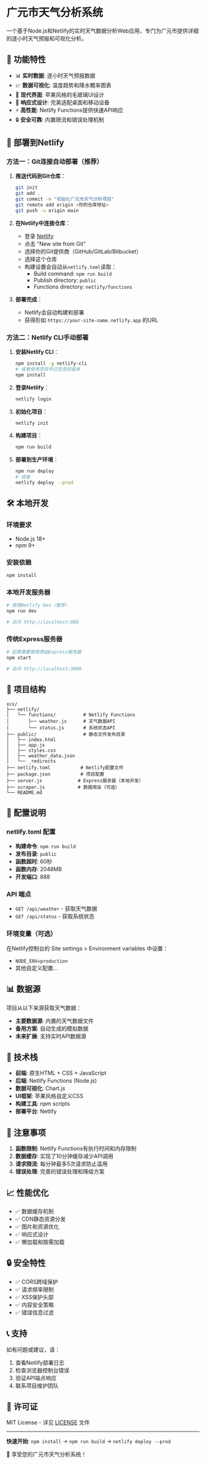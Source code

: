 # 广元市天气分析系统

一个基于Node.js和Netlify的实时天气数据分析Web应用，专门为广元市提供详细的逐小时天气预报和可视化分析。

## 🌟 功能特性

- 📊 **实时数据**: 逐小时天气预报数据
- 📈 **数据可视化**: 温度趋势和降水概率图表
- 🎨 **现代界面**: 苹果风格的毛玻璃UI设计
- 📱 **响应式设计**: 完美适配桌面和移动设备
- ⚡ **高性能**: Netlify Functions提供快速API响应
- 🔒 **安全可靠**: 内置限流和错误处理机制

## 🚀 部署到Netlify

### 方法一：Git连接自动部署（推荐）

1. **推送代码到Git仓库**：
   ```bash
   git init
   git add .
   git commit -m "初始化广元市天气分析项目"
   git remote add origin <你的仓库地址>
   git push -u origin main
   ```

2. **在Netlify中连接仓库**：
   - 登录 [Netlify](https://app.netlify.com)
   - 点击 "New site from Git"
   - 选择你的Git提供商（GitHub/GitLab/Bitbucket）
   - 选择这个仓库
   - 构建设置会自动从`netlify.toml`读取：
     - Build command: `npm run build`
     - Publish directory: `public`
     - Functions directory: `netlify/functions`

3. **部署完成**：
   - Netlify会自动构建和部署
   - 获得形如 `https://your-site-name.netlify.app` 的URL

### 方法二：Netlify CLI手动部署

1. **安装Netlify CLI**：
   ```bash
   npm install -g netlify-cli
   # 或者使用项目中已包含的版本
   npm install
   ```

2. **登录Netlify**：
   ```bash
   netlify login
   ```

3. **初始化项目**：
   ```bash
   netlify init
   ```

4. **构建项目**：
   ```bash
   npm run build
   ```

5. **部署到生产环境**：
   ```bash
   npm run deploy
   # 或者
   netlify deploy --prod
   ```

## 🛠️ 本地开发

### 环境要求
- Node.js 18+
- npm 9+

### 安装依赖
```bash
npm install
```

### 本地开发服务器
```bash
# 使用Netlify Dev（推荐）
npm run dev

# 访问 http://localhost:888
```

### 传统Express服务器
```bash
# 如果需要使用原始Express服务器
npm start

# 访问 http://localhost:3000
```

## 📁 项目结构

```
xcx/
├── netlify/
│   └── functions/          # Netlify Functions
│       ├── weather.js      # 天气数据API
│       └── status.js       # 系统状态API
├── public/                 # 静态文件发布目录
│   ├── index.html
│   ├── app.js
│   ├── styles.css
│   ├── weather_data.json
│   └── _redirects
├── netlify.toml           # Netlify配置文件
├── package.json           # 项目配置
├── server.js             # Express服务器（本地开发）
├── scraper.js            # 数据爬虫（可选）
└── README.md
```

## 🔧 配置说明

### netlify.toml 配置
- **构建命令**: `npm run build`
- **发布目录**: `public`
- **函数超时**: 60秒
- **函数内存**: 2048MB
- **开发端口**: 888

### API 端点
- `GET /api/weather` - 获取天气数据
- `GET /api/status` - 获取系统状态

### 环境变量（可选）
在Netlify控制台的 Site settings > Environment variables 中设置：
- `NODE_ENV=production`
- 其他自定义配置...

## 📊 数据源

项目从以下来源获取天气数据：
- **主要数据源**: 内置的天气数据文件
- **备用方案**: 自动生成的模拟数据
- **未来扩展**: 支持实时API数据源

## 🎨 技术栈

- **前端**: 原生HTML + CSS + JavaScript
- **后端**: Netlify Functions (Node.js)
- **数据可视化**: Chart.js
- **UI框架**: 苹果风格自定义CSS
- **构建工具**: npm scripts
- **部署平台**: Netlify

## 🚨 注意事项

1. **函数限制**: Netlify Functions有执行时间和内存限制
2. **数据缓存**: 实现了10分钟缓存减少API调用
3. **请求限流**: 每分钟最多5次请求防止滥用
4. **错误处理**: 完善的错误处理和降级方案

## 📈 性能优化

- ✅ 数据缓存机制
- ✅ CDN静态资源分发
- ✅ 图片和资源优化
- ✅ 响应式设计
- ✅ 懒加载和按需加载

## 🔒 安全特性

- ✅ CORS跨域保护
- ✅ 请求频率限制
- ✅ XSS保护头部
- ✅ 内容安全策略
- ✅ 错误信息过滤

## 📞 支持

如有问题或建议，请：
1. 查看Netlify部署日志
2. 检查浏览器控制台错误
3. 验证API端点响应
4. 联系项目维护团队

## 📄 许可证

MIT License - 详见 [LICENSE](LICENSE) 文件

---

**快速开始**: `npm install` → `npm run build` → `netlify deploy --prod`

🎉 享受您的广元市天气分析系统！
